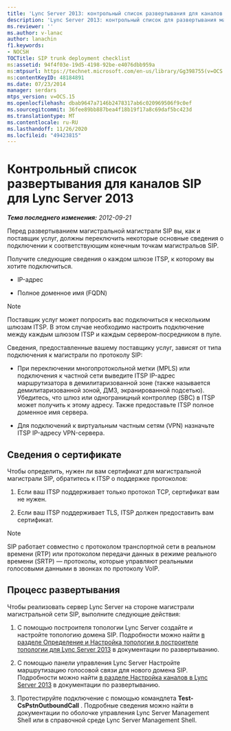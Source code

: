 ```yaml
---
title: 'Lync Server 2013: контрольный список развертывания для каналов SIP'
description: 'Lync Server 2013: контрольный список для развертывания магистральной магистрали SIP.'
ms.reviewer: ''
ms.author: v-lanac
author: lanachin
f1.keywords:
- NOCSH
TOCTitle: SIP trunk deployment checklist
ms:assetid: 94f4f03e-19d5-4198-92be-e4076dbb959a
ms:mtpsurl: https://technet.microsoft.com/en-us/library/Gg398755(v=OCS.15)
ms:contentKeyID: 48184891
ms.date: 07/23/2014
manager: serdars
mtps_version: v=OCS.15
ms.openlocfilehash: dbab9647a7146b2478317ab6c020969506f9c0ef
ms.sourcegitcommit: 36fee89bb887bea4f18b19f17a8c69daf5bc423d
ms.translationtype: MT
ms.contentlocale: ru-RU
ms.lasthandoff: 11/26/2020
ms.locfileid: "49423815"
---
```

# <a name="sip-trunk-deployment-checklist-for-lync-server-2013"></a>Контрольный список развертывания для каналов SIP для Lync Server 2013

<div data-xmlns="http://www.w3.org/1999/xhtml">

<div class="topic" data-xmlns="http://www.w3.org/1999/xhtml" data-msxsl="urn:schemas-microsoft-com:xslt" data-cs="https://msdn.microsoft.com/">

<div data-asp="https://msdn2.microsoft.com/asp">



</div>

<div id="mainSection">

<div id="mainBody">

<span> </span>

_**Тема последнего изменения:** 2012-09-21_

Перед развертыванием магистральной магистрали SIP вы, как и поставщик услуг, должны переключить некоторые основные сведения о подключении к соответствующим конечным точкам магистральов SIP.

Получите следующие сведения о каждом шлюзе ITSP, к которому вы хотите подключиться.

  - IP-адрес

  - Полное доменное имя (FQDN)

<div>


> [!NOTE]  
> Поставщик услуг может попросить вас подключиться к нескольким шлюзам ITSP. В этом случае необходимо настроить подключение между каждым шлюзом ITSP и каждым сервером-посредником в пуле.



</div>

Сведения, предоставленные вашему поставщику услуг, зависят от типа подключения к магистрали по протоколу SIP:

  - При переключении многопротокольной метки (MPLS) или подключения к частной сети выведите ITSP IP-адрес маршрутизатора в демилитаризованной зоне (также называется демилитаризованной зоной, ДМЗ, экранированной подсетью). Убедитесь, что шлюз или однограницный контроллер (SBC) в ITSP может получить к этому адресу. Также предоставьте ITSP полное доменное имя сервера.

  - Для подключений к виртуальным частным сетям (VPN) назначьте ITSP IP-адресу VPN-сервера.

<div>

## <a name="certificate-considerations"></a>Сведения о сертификате

Чтобы определить, нужен ли вам сертификат для магистральной магистрали SIP, обратитесь к ITSP о поддержке протоколов:

1.  Если ваш ITSP поддерживает только протокол TCP, сертификат вам не нужен.

2.  Если ваш ITSP поддерживает TLS, ITSP должен предоставить вам сертификат.

<div>


> [!NOTE]  
> SIP работает совместно с протоколом транспортной сети в реальном времени (RTP) или протоколом передачи данных в режиме реального времени (SRTP) — протоколы, которые управляют реальными голосовыми данными в звонках по протоколу VoIP.



</div>

</div>

<div>

## <a name="deployment-process"></a>Процесс развертывания

Чтобы реализовать сервер Lync Server на стороне магистрали магистральной сети SIP, выполните следующие действия:

1.  С помощью построителя топологии Lync Server создайте и настройте топологию домена SIP. Подробности можно найти [в разделе Определение и Настройка топологии в построителе топологии для Lync Server 2013](lync-server-2013-define-and-configure-a-topology-in-topology-builder.md) в документации по развертыванию.

2.  С помощью панели управления Lync Server Настройте маршрутизацию голосовой связи для нового домена SIP. Подробности можно найти [в разделе Настройка каналов в Lync Server 2013](lync-server-2013-configuring-trunks.md) в документации по развертыванию.

3.  Протестируйте подключение с помощью командлета **Test-CsPstnOutboundCall** . Подробные сведения можно найти в документации по оболочке управления Lync Server Management Shell или в справочной среде Lync Server Management Shell.

</div>

</div>

<span> </span>

</div>

</div>

</div>

